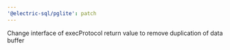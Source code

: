 ```yaml
---
'@electric-sql/pglite': patch
---
```


Change interface of execProtocol return value to remove duplication of data buffer
